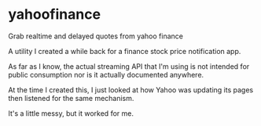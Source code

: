 yahoofinance
============

Grab realtime and delayed quotes from yahoo finance

A utility I created a while back for a finance stock price notification app.

As far as I know, the actual streaming API that I'm using is not intended for public consumption nor is it actually documented anywhere.

At the time I created this, I just looked at how Yahoo was updating its pages then listened for the same mechanism.

It's a little messy, but it worked for me.
